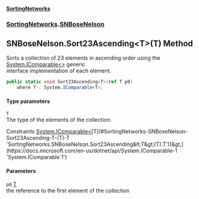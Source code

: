 #### [SortingNetworks](./index.md 'index')
### [SortingNetworks](./SortingNetworks.md 'SortingNetworks').[SNBoseNelson](./SortingNetworks-SNBoseNelson.md 'SortingNetworks.SNBoseNelson')
## SNBoseNelson.Sort23Ascending&lt;T&gt;(T) Method
Sorts a collection of 23 elements in ascending order using the [System.IComparable&lt;&gt;](https://docs.microsoft.com/en-us/dotnet/api/System.IComparable-1 'System.IComparable`1') generic  
interface implementation of each element.  
```csharp
public static void Sort23Ascending<T>(ref T p0)
    where T : System.IComparable<T>;
```
#### Type parameters
<a name='SortingNetworks-SNBoseNelson-Sort23Ascending-T-(T)-T'></a>
`T`  
The type of the elements of the collection.  

Constraints [System.IComparable&lt;](https://docs.microsoft.com/en-us/dotnet/api/System.IComparable-1 'System.IComparable`1')[T](#SortingNetworks-SNBoseNelson-Sort23Ascending-T-(T)-T 'SortingNetworks.SNBoseNelson.Sort23Ascending&lt;T&gt;(T).T')[&gt;](https://docs.microsoft.com/en-us/dotnet/api/System.IComparable-1 'System.IComparable`1')  
  
#### Parameters
<a name='SortingNetworks-SNBoseNelson-Sort23Ascending-T-(T)-p0'></a>
`p0` [T](#SortingNetworks-SNBoseNelson-Sort23Ascending-T-(T)-T 'SortingNetworks.SNBoseNelson.Sort23Ascending&lt;T&gt;(T).T')  
the reference to the first element of the collection  
  
